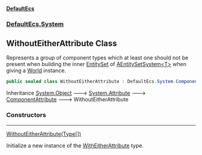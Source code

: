 #### [DefaultEcs](DefaultEcs.md 'DefaultEcs')
### [DefaultEcs.System](DefaultEcs.md#DefaultEcs_System 'DefaultEcs.System')
## WithoutEitherAttribute Class
Represents a group of component types which at least one should not be present when building the inner [EntitySet](EntitySet.md 'DefaultEcs.EntitySet') of [AEntitySetSystem&lt;T&gt;](AEntitySetSystem_T_.md 'DefaultEcs.System.AEntitySetSystem&lt;T&gt;') when giving a [World](World.md 'DefaultEcs.World') instance.  
```csharp
public sealed class WithoutEitherAttribute : DefaultEcs.System.ComponentAttribute
```

Inheritance [System.Object](https://docs.microsoft.com/en-us/dotnet/api/System.Object 'System.Object') &#129106; [System.Attribute](https://docs.microsoft.com/en-us/dotnet/api/System.Attribute 'System.Attribute') &#129106; [ComponentAttribute](ComponentAttribute.md 'DefaultEcs.System.ComponentAttribute') &#129106; WithoutEitherAttribute  
### Constructors

***
[WithoutEitherAttribute(Type[])](WithoutEitherAttribute_WithoutEitherAttribute(Type__).md 'DefaultEcs.System.WithoutEitherAttribute.WithoutEitherAttribute(System.Type[])')

Initialize a new instance of the [WithEitherAttribute](WithEitherAttribute.md 'DefaultEcs.System.WithEitherAttribute') type.  
